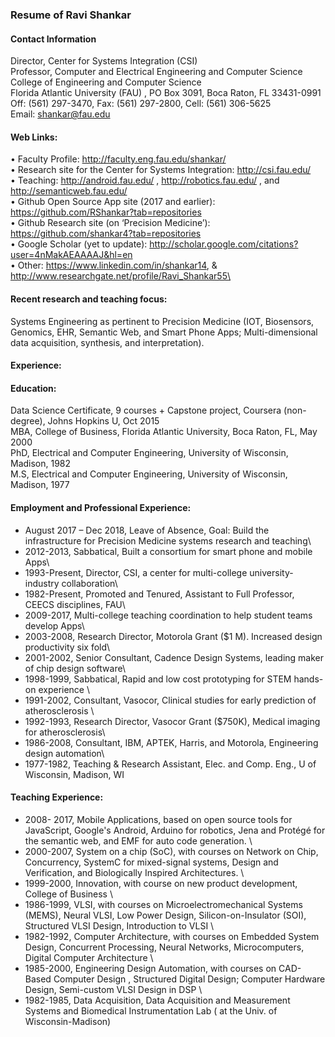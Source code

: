 
### Resume of Ravi Shankar

#### Contact Information
Director, Center for Systems Integration (CSI)\
Professor, Computer and Electrical Engineering and Computer Science\
College of Engineering and Computer Science\
Florida Atlantic University (FAU) , PO Box 3091, Boca Raton, FL 33431-0991\
Off: (561) 297-3470, Fax: (561) 297-2800, Cell: (561) 306-5625\
Email: shankar@fau.edu   

#### Web Links: 
•	Faculty Profile: 		http://faculty.eng.fau.edu/shankar/ \
•	Research site for the Center for Systems Integration: http://csi.fau.edu/  
•	Teaching: http://android.fau.edu/ ,  http://robotics.fau.edu/ , and http://semanticweb.fau.edu/  \
•	Github Open Source App site (2017 and earlier): https://github.com/RShankar?tab=repositories \
•	Github Research site (on ‘Precision Medicine’):  https://github.com/shankar4?tab=repositories \
•	Google Scholar (yet to update): http://scholar.google.com/citations?user=4nMakAEAAAAJ&hl=en \
•	Other: https://www.linkedin.com/in/shankar14, & http://www.researchgate.net/profile/Ravi_Shankar55\

#### Recent research and teaching focus:  
Systems Engineering as pertinent to Precision Medicine (IOT, Biosensors, Genomics, EHR, Semantic Web, and Smart Phone Apps;    Multi-dimensional data acquisition, synthesis, and interpretation).

#### Experience:
#### Education: 	
Data Science Certificate, 9 courses + Capstone project, Coursera (non-degree), Johns Hopkins U, Oct 2015 \
MBA, College of Business, Florida Atlantic University, Boca Raton, FL, May 2000 \
PhD,   Electrical and Computer Engineering, University of Wisconsin, Madison, 1982 \
M.S,   Electrical and Computer Engineering, University of Wisconsin, Madison, 1977 

#### Employment and Professional Experience:
* August 2017 – Dec 2018, Leave of Absence, Goal: Build the infrastructure for Precision Medicine systems research and teaching\
* 2012-2013, Sabbatical, Built a consortium for smart phone and mobile Apps\
* 1993-Present, Director, CSI, a center for multi-college university-industry collaboration\
* 1982-Present, Promoted and Tenured,  Assistant to Full Professor, CEECS disciplines, FAU\
* 2009-2017, Multi-college teaching coordination to help student teams develop Apps\
* 2003-2008, Research Director, Motorola Grant ($1 M). Increased design productivity six fold\
* 2001-2002, Senior Consultant,  Cadence Design Systems, leading maker of chip design software\
* 1998-1999, Sabbatical, Rapid and low cost prototyping for STEM hands-on experience \ 
* 1991-2002, Consultant, Vasocor,  Clinical studies for early prediction of  atherosclerosis \  
* 1992-1993, Research Director, Vasocor Grant ($750K), Medical imaging for atherosclerosis\
* 1986-2008, Consultant, IBM, APTEK, Harris, and Motorola, Engineering design automation\
* 1977-1982, Teaching & Research Assistant, Elec. and Comp. Eng., U of Wisconsin, Madison, WI

#### Teaching Experience: 
* 2008- 2017, Mobile Applications, based on open source tools for JavaScript, Google's Android, Arduino for robotics, Jena and Protégé for the semantic web, and EMF for auto code generation. \
* 2000-2007,  System on a chip (SoC), with courses on Network on Chip,  Concurrency,  SystemC for mixed-signal systems, Design and Verification, and Biologically Inspired Architectures. \
* 1999-2000,  Innovation, with course on new product development, College of Business \
* 1986-1999, VLSI, with courses on  Microelectromechanical Systems (MEMS), Neural VLSI, Low Power Design, Silicon-on-Insulator (SOI),  Structured VLSI Design,  Introduction to VLSI \
* 1982-1992,  Computer Architecture, with courses on  Embedded System Design, Concurrent Processing, Neural Networks, Microcomputers,   Digital Computer Architecture \
* 1985-2000,  Engineering Design Automation, with courses on CAD-Based Computer Design , Structured Digital Design; Computer Hardware Design, Semi-custom VLSI Design in DSP   \
* 1982-1985, Data Acquisition,  Data Acquisition and Measurement Systems and  Biomedical Instrumentation Lab ( at the Univ. of Wisconsin-Madison)
